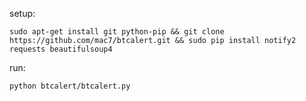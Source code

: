 setup: 

	sudo apt-get install git python-pip && git clone https://github.com/mac7/btcalert.git && sudo pip install notify2 requests beautifulsoup4 

run: 

	python btcalert/btcalert.py
